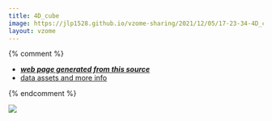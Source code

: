 ```yaml
---
title: 4D_cube
image: https://jlp1528.github.io/vzome-sharing/2021/12/05/17-23-34-4D_cube/4D_cube.png
layout: vzome
---
```


{% comment %}
 - [***web page generated from this source***][post]
 - [data assets and more info][github]

[post]: <https://jlp1528.github.io/vzome-sharing/2021/12/05/4D_cube-17-23-34.html>
[github]: <https://github.com/jlp1528/vzome-sharing/tree/main/2021/12/05/17-23-34-4D_cube/>
{% endcomment %}

<vzome-viewer style="width: 100%; height: 65vh;"
       src="https://jlp1528.github.io/vzome-sharing/2021/12/05/17-23-34-4D_cube/4D_cube.vZome" >
  <img src="https://jlp1528.github.io/vzome-sharing/2021/12/05/17-23-34-4D_cube/4D_cube.png" />
</vzome-viewer>